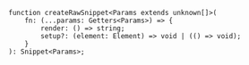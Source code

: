 <div class="ts-block">

```dts
function createRawSnippet<Params extends unknown[]>(
	fn: (...params: Getters<Params>) => {
		render: () => string;
		setup?: (element: Element) => void | (() => void);
	}
): Snippet<Params>;
```

</div>